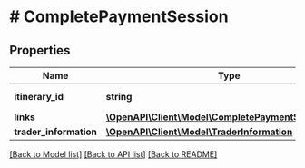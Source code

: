 # # CompletePaymentSession

## Properties

Name | Type | Description | Notes
------------ | ------------- | ------------- | -------------
**itinerary_id** | **string** | The itinerary id. | [optional]
**links** | [**\OpenAPI\Client\Model\CompletePaymentSessionLinks**](CompletePaymentSessionLinks.md) |  | [optional]
**trader_information** | [**\OpenAPI\Client\Model\TraderInformation**](TraderInformation.md) |  | [optional]

[[Back to Model list]](../../README.md#models) [[Back to API list]](../../README.md#endpoints) [[Back to README]](../../README.md)
